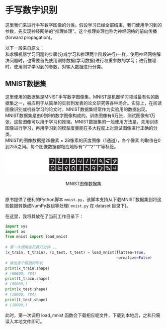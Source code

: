 # 手写数字识别

这里我们来进行手写数字图像的分类。假设学习已经全部结束，我们使用学习到的参数，先实现神经网络的“推理处理”。这个推理处理也称为神经网络的前向传播(forward propagation)。

以下一段来自原文：
<br>
和求解机器学习问题的步骤(分成学习和推理两个阶段进行)一样，使用神经网络解决问题时，也需要首先使用训练数据(学习数据)进行权重参数的学习；进行推理时，使用刚才学习到的参数，对输入数据进行分类。

## MNIST数据集
这里使用的数据集是MNIST手写数字图像集。MNIST是机器学习领域最有名的数据集之一，被应用于从简单的实验到发表的论文研究等各种场合。实际上，在阅读图像识别或机器学习的论文时，MNIST数据集经常作为实验用的数据出现。
<br>
MNIST数据集是由0到9的数字图像构成的。训练图像有6万张，测试图像有1万张，这些图像可以用于学习和推理。MNIST数据集的一般使用方法是，先用训练图像进行学习，再用学习到的模型度量能在多大程度上对测试图像进行正确的分类。
<br>
MNIST的图像数据是28像素 × 28像素的灰度图像（1通道），各个像素
的取值在0到255之间。每个图像数据都相应地标有“7”“2”“1”等标签。

![](images/3_6_1.jpg)
<center>MNIST图像数据集</center>
<br>

原书提供了便利的Python脚本 ```mnist.py```，该脚本支持从下载MNIST数据集到将这些数据转换成NumPy数组等处理( ```mnist.py``` 在 dataset 目录下)。

在这里，我将其放在了当前工作目录下：
```python
import sys
import os
from mnist import load_mnist

# 第一次调用会花费几分钟 ……
(x_train, t_train), (x_test, t_test) = load_mnist(flatten=True,
                                                  normalize=False)
# 输出各个数据的形状
print(x_train.shape)
# (60000, 784)
print(t_train.shape)
# (60000,)
print(x_test.shape)
# (10000, 784)
print(t_test.shape)
# (10000,)
```
此时，第一次调用 load_mnist 函数会下载相应呃文件，下载到本地后，之和只需读入本地文件即可。
